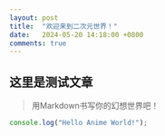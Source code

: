 ```yaml
---
layout: post
title:  "欢迎来到二次元世界！"
date:   2024-05-20 14:18:00 +0800
comments: true
---
```


## 这里是测试文章

> 用Markdown书写你的幻想世界吧！

```javascript
console.log("Hello Anime World!");